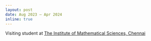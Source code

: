 ```yaml
---
layout: post
date: Aug 2023 – Apr 2024
inline: true
---
```


Visiting student at [The Institute of Mathematical Sciences, Chennai](https://www.imsc.res.in/)